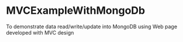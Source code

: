 # MVCExampleWithMongoDb
To demonstrate data read/write/update into MongoDB using Web page developed with MVC design
